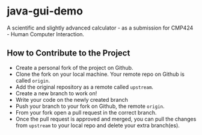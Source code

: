 # java-gui-demo
A scientific and slightly advanced calculator - as a submission for CMP424 - Human Computer Interaction.

## How to Contribute to the Project

- Create a personal fork of the project on Github.
- Clone the fork on your local machine. Your remote repo on Github is called `origin`.
- Add the original repository as a remote called `upstream`.
- Create a new branch to work on!
- Write your code on the newly created branch
- Push your branch to your fork on Github, the remote `origin`.
- From your fork open a pull request in the correct branch.
- Once the pull request is approved and merged, you can pull the changes from `upstream` to your local repo and delete
your extra branch(es).
